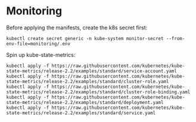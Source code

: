 # Monitoring

Before applying the manifests, create the k8s secret first:

```shell
kubectl create secret generic -n kube-system monitor-secret --from-env-file=monitoring/.env
```

Spin up kube-state-metrics:

```shell
kubectl apply -f https://raw.githubusercontent.com/kubernetes/kube-state-metrics/release-2.2/examples/standard/service-account.yaml
kubectl apply -f https://raw.githubusercontent.com/kubernetes/kube-state-metrics/release-2.2/examples/standard/cluster-role.yaml
kubectl apply -f https://raw.githubusercontent.com/kubernetes/kube-state-metrics/release-2.2/examples/standard/cluster-role-binding.yaml
kubectl apply -f https://raw.githubusercontent.com/kubernetes/kube-state-metrics/release-2.2/examples/standard/deployment.yaml
kubectl apply -f https://raw.githubusercontent.com/kubernetes/kube-state-metrics/release-2.2/examples/standard/service.yaml
```
